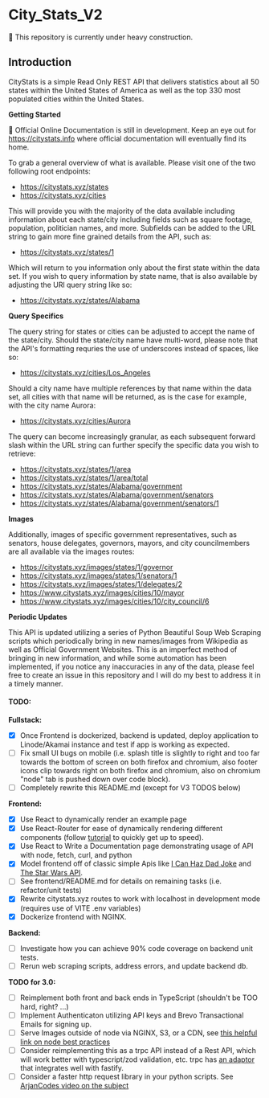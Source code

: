 # City_Stats_V2

:construction: This repository is currently under heavy construction.

## Introduction

CityStats is a simple Read Only REST API that delivers statistics about all 50 states
within the United States of America as well as the top 330 most populated cities
within the United States.

**Getting Started**

:construction: Official Online Documentation is still in development. Keep an
eye out for https://citystats.info where official documentation will eventually
find its home.

To grab a general overview of what is available. Please visit one of the two
following root endpoints:

-   https://citystats.xyz/states
-   https://citystats.xyz/cities

This will provide you with the majority of the data available including
information about each state/city including fields such as square footage,
population, politician names, and more. Subfields can be added to the URL string
to gain more fine grained details from the API, such as:

-   https://citystats.xyz/states/1

Which will return to you information only about the first state within the
data set. If you wish to query information by state name, that is also available
by adjusting the URl query string like so:

-   https://citystats.xyz/states/Alabama

**Query Specifics**

The query string for states or cities can be adjusted to accept the name of the
state/city. Should the state/city name have multi-word, please note that the
API's formatting requries the use of underscores instead of spaces, like so:

-   https://citystats.xyz/cities/Los_Angeles

Should a city name have multiple references by that name within the data set,
all cities with that name will be returned, as is the case for example,
with the city name Aurora:

-   https://citystats.xyz/cities/Aurora

The query can become increasingly granular, as each subsequent forward slash
within the URL string can further specify the specific data you wish to
retrieve:

-   https://citystats.xyz/states/1/area
-   https://citystats.xyz/states/1/area/total
-   https://citystats.xyz/states/Alabama/government
-   https://citystats.xyz/states/Alabama/government/senators
-   https://citystats.xyz/states/Alabama/government/senators/1

**Images**

Additionally, images of specific government representatives, such as senators,
house delegates, governors, mayors, and city councilmembers are all
available via the images routes:

-   https://citystats.xyz/images/states/1/governor
-   https://citystats.xyz/images/states/1/senators/1
-   https://citystats.xyz/images/states/1/delegates/2
-   https://www.citystats.xyz/images/cities/10/mayor
-   https://www.citystats.xyz/images/cities/10/city_council/6

**Periodic Updates**

This API is updated utilizing a series of Python Beautiful Soup Web Scraping
scripts which periodically bring in new names/images from Wikipedia as well as
Official Government Websites. This is an imperfect method of bringing in new
information, and while some automation has been implemented, if you notice any
inaccuracies in any of the data, please feel free to create an issue in this
repository and I will do my best to address it in a timely manner.

#### TODO:

**Fullstack:**

-   [x] Once Frontend is dockerized, backend is updated, deploy application to
        Linode/Akamai instance and test if app is working as expected.
-   [ ] Fix small UI bugs on mobile (i.e. splash title is slightly to right and
        too far towards the bottom of screen on both firefox and chromium, also
        footer icons clip towards right on both firefox and chromium, also on
        chromium "node" tab is pushed down over code block).
-   [ ] Completely rewrite this README.md (except for V3 TODOS below)

**Frontend:**

-   [x] Use React to dynamically render an example page
-   [x] Use React-Router for ease of dynamically rendering different components
        (follow [tutorial](https://reactrouter.com/en/main/start/tutorial) to quickly get up to speed).
-   [x] Use React to Write a Documentation page demonstrating usage of API with node, fetch, curl, and python
-   [x] Model frontend off of classic simple Apis like [I Can Haz Dad Joke](https://icanhazdadjoke.com/) and [The Star Wars API](https://swapi.dev/).
-   [ ] See frontend/README.md for details on remaining tasks (i.e.
        refactor/unit tests)
-   [x] Rewrite citystats.xyz routes to work with localhost in development mode
        (requires use of VITE .env variables)
-   [x] Dockerize frontend with NGINX.

**Backend:**

-   [ ] Investigate how you can achieve 90% code coverage on backend unit tests.
-   [ ] Rerun web scraping scripts, address errors, and update backend db.

**TODO for 3.0:**

-   [ ] Reimplement both front and back ends in TypeScript (shouldn't be TOO hard,
        right? ...)
-   [ ] Implement Authenticaton utilizing API keys and Brevo Transactional Emails
        for signing up.
-   [ ] Serve Images outside of node via NGINX, S3, or a CDN, see [this helpful link on node best
        practices](https://github.com/goldbergyoni/nodebestpractices#1-project-architecture-practices)
-   [ ] Consider reimplementing this as a trpc API instead of a Rest API, which
        will work better with typescript/zod validation, etc. trpc has [an
        adaptor](https://trpc.io/docs/server/adapters/fastify) that integrates well with fastify.
-   [ ] Consider a faster http request library in your python scripts. See
        [ArjanCodes video on the subject](https://www.youtube.com/watch?v=OPyoXx0yA0I&pp=ygUKYXJqYW5jb2Rlcw%3D%3D)
